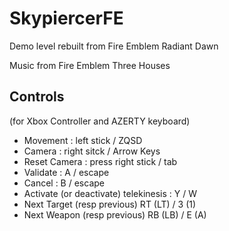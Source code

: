 # SkypiercerFE

Demo level rebuilt from Fire Emblem Radiant Dawn

Music from Fire Emblem Three Houses

## Controls

(for Xbox Controller and AZERTY keyboard)

- Movement  : left stick / ZQSD
- Camera : right sitck  / Arrow Keys
- Reset Camera : press right stick / tab
- Validate : A / escape
- Cancel : B / escape
- Activate (or deactivate) telekinesis : Y / W
- Next Target (resp previous) RT (LT) / 3 (1)
- Next Weapon (resp previous) RB (LB) / E (A)